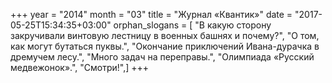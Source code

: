 +++
year = "2014"
month = "03"
title = "Журнал «Квантик»"
date = "2017-05-25T15:34:35+03:00"
orphan_slogans = [ "В какую сторону закручивали винтовую лестницу в военных башнях и почему?", "О том, как могут бутаться пуквы.", "Окончание приключений Ивана-дурачка в дремучем лесу.", "Много задач на переправы.", "Олимпиада «Русский медвежонок».", "Смотри!",]
+++
